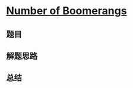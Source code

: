 # [Number of Boomerangs](https://leetcode.com/problems/number-of-boomerangs/)

## 题目


## 解题思路


## 总结


